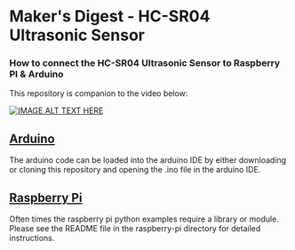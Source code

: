 # Maker's Digest - HC-SR04 Ultrasonic Sensor
### How to connect the HC-SR04 Ultrasonic Sensor to Raspberry PI & Arduino

This repository is companion to the video below:

[![IMAGE ALT TEXT HERE](https://img.youtube.com/vi/<VID_ID>/0.jpg)](https://www.youtube.com/watch?v=<VID_ID>)

## [Arduino](/arduino)
The arduino code can be loaded into the arduino IDE by either downloading or cloning this repository and opening the .ino file in the arduino IDE.

## [Raspberry Pi](/raspberry-pi)
Often times the raspberry pi python examples require a library or module. Please see the README file in the raspberry-pi directory for detailed instructions. 

